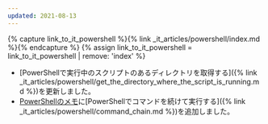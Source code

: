 ```yaml
---
updated: 2021-08-13
---
```

{% capture link_to_it_powershell %}{% link _it_articles/powershell/index.md %}{% endcapture %}
{% assign link_to_it_powershell = link_to_it_powershell | remove: 'index' %}

- [PowerShellで実行中のスクリプトのあるディレクトリを取得する]({% link _it_articles/powershell/get_the_directory_where_the_script_is_running.md %})を更新しました。
- [PowerShellのメモ]({{link_to_it_powershell}})に[PowerShellでコマンドを続けて実行する]({% link _it_articles/powershell/command_chain.md %})を追加しました。
